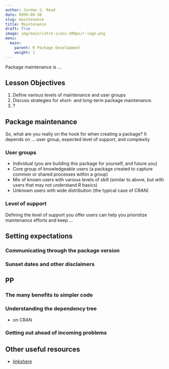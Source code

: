 ```yaml
---
author: Jordan S. Read
date: 9999-09-30
slug: maintenance
title: Maintenance
draft: True
image: img/main/intro-icons-300px/r-logo.png
menu:
  main:
    parent: R Package Development
    weight: 1
---
```

Package maintenance is ...

Lesson Objectives
-----------------

1.  Define various levels of maintenance and user groups
2.  Discuss strategies for short- and long-term package maintenance.
3.  ?

Package maintenance
-------------------

So, what are you really on the hook for when creating a package? It depends on ... user group, expected level of support, and complexity

### User groups

-   Individual (you are building this package for yourself, and future you)
-   Core group of knowledgeable users (a package created to capture common or shared processes within a group)
-   Mix of known users with various levels of skill (similar to above, but with users that may not understand R basics)
-   Unknown users with wide distribution (the typical case of CRAN)

### Level of support

Defining the level of support you offer users can help you priorotize maintenance efforts and keep ...

Setting expectations
--------------------

### Communicating through the package version

### Sunset dates and other disclaimers

PP
--

### The many benefits to simpler code

### Understanding the dependency tree

-   on CRAN

### Getting out ahead of incoming problems

Other useful resources
----------------------

-   [linkshere](http://google.com)
